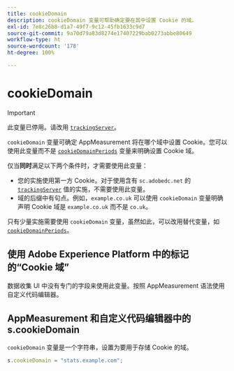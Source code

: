 ```yaml
---
title: cookieDomain
description: cookieDomain 变量可帮助确定要在其中设置 Cookie 的域。
exl-id: 7e8c26b8-d1a7-49f7-9c12-45fb1633c9d7
source-git-commit: 9a70d79a83d8274e17407229bab0273abbe80649
workflow-type: ht
source-wordcount: '178'
ht-degree: 100%

---
```


# cookieDomain

>[!IMPORTANT]
>
>此变量已停用。请改用 [`trackingServer`](trackingserver.md)。

`cookieDomain` 变量可确定 AppMeasurement 将在哪个域中设置 Cookie。您可以使用此变量而不是 [`cookieDomainPeriods`](cookiedomainperiods.md) 变量来明确设置 Cookie 域。

仅当&#x200B;**同时**&#x200B;满足以下两个条件时，才需要使用此变量：

* 您的实施使用第一方 Cookie。对于使用含有 `sc.adobedc.net` 的 [`trackingServer`](trackingserver.md) 值的实施，不需要使用此变量。
* 域的后缀中有句点。例如，`example.co.uk` 可以使用 `cookieDomain` 变量明确声明 Cookie 域是 `example.co.uk` 而不是 `co.uk`。

只有少量实施需要使用 `cookieDomain` 变量，虽然如此，可以改用替代变量，如 [`cookieDomainPeriods`](cookiedomainperiods.md)。

## 使用 Adobe Experience Platform 中的标记的“Cookie 域”

数据收集 UI 中没有专门的字段来使用此变量。按照 AppMeasurement 语法使用自定义代码编辑器。

## AppMeasurement 和自定义代码编辑器中的 s.cookieDomain

`cookieDomain` 变量是一个字符串，设置为要用于存储 Cookie 的域。

```js
s.cookieDomain = "stats.example.com";
```
